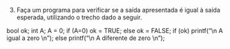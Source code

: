 3) Faça um programa para verificar se a saída apresentada é igual à saída esperada, utilizando o trecho dado a seguir.


 bool ok;
 int A;
 A = 0;
 if (A=0) ok = TRUE; else ok = FALSE;
 if (ok) printf(“\n A igual a zero \n”); else printf(“\n A diferente de zero \n”);
